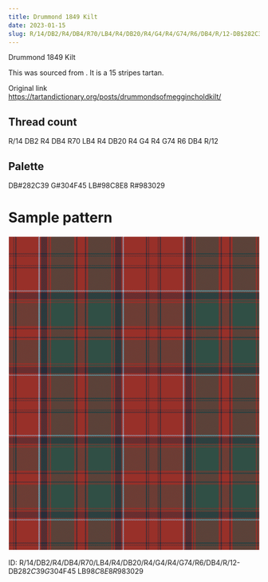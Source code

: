 ```yaml
---
title: Drummond 1849 Kilt
date: 2023-01-15
slug: R/14/DB2/R4/DB4/R70/LB4/R4/DB20/R4/G4/R4/G74/R6/DB4/R/12-DB$282C39 G$304F45 LB$98C8E8 R$983029
---
```

Drummond 1849 Kilt

This was sourced from <no value>.  It is a 15 stripes tartan.

Original link https://tartandictionary.org/posts/drummondsofmeggincholdkilt/

## Thread count
R/14 DB2 R4 DB4 R70 LB4 R4 DB20 R4 G4 R4 G74 R6 DB4 R/12

## Palette
DB#282C39 G#304F45 LB#98C8E8 R#983029

# Sample pattern

![Tartan detail](tartan.png "R/14 DB2 R4 DB4 R70 LB4 R4 DB20 R4 G4 R4 G74 R6 DB4 R/12 tartan")

ID: R/14/DB2/R4/DB4/R70/LB4/R4/DB20/R4/G4/R4/G74/R6/DB4/R/12-DB$282C39 G$304F45 LB$98C8E8 R$983029